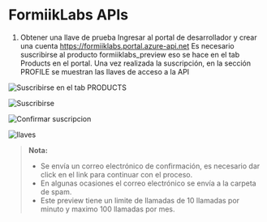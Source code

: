 FormiikLabs APIs
===================

 1. Obtener una llave de prueba
Ingresar al portal de desarrollador y crear una cuenta
https://formiiklabs.portal.azure-api.net
Es necesario suscribirse al producto formiiklabs_preview eso se hace en el tab Products en el portal.
Una vez realizada la suscripción, en la sección PROFILE se muestran las llaves de acceso a la API

![Suscribirse en el tab PRODUCTS](https://formiiklabsapi1964.blob.core.windows.net/formiiklabssamples/tab_productos.png)

![Suscribirse](https://formiiklabsapi1964.blob.core.windows.net/formiiklabssamples/suscripcion.png)

![Confirmar suscripcion](https://formiiklabsapi1964.blob.core.windows.net/formiiklabssamples/confirmacion.png)

![llaves](https://formiiklabsapi1964.blob.core.windows.net/formiiklabssamples/llaves.png)







> **Nota:**
> - Se envía un correo electrónico de confirmación, es necesario dar click en el link para continuar con el proceso.
>  - En algunas ocasiones el correo electrónico se envía a la carpeta de spam.
>  - Este preview tiene un limite de llamadas de 10 llamadas por minuto y maximo 100 llamadas por mes.
